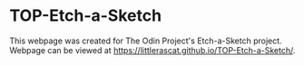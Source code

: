 # TOP-Etch-a-Sketch
This webpage was created for The Odin Project's Etch-a-Sketch project. Webpage can be viewed at https://littlerascat.github.io/TOP-Etch-a-Sketch/.